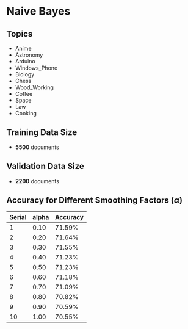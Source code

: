 # Naive Bayes

## Topics
- Anime
- Astronomy
- Arduino
- Windows_Phone
- Biology
- Chess
- Wood_Working
- Coffee
- Space
- Law
- Cooking

## Training Data Size
- **5500** documents

## Validation Data Size
- **2200** documents

## Accuracy for Different Smoothing Factors ($\alpha$)

| Serial | alpha | Accuracy |
| --- | --- | --- |
| 1 | 0.10 | 71.59% |
| 2 | 0.20 | 71.64% |
| 3 | 0.30 | 71.55% |
| 4 | 0.40 | 71.23% |
| 5 | 0.50 | 71.23% |
| 6 | 0.60 | 71.18% |
| 7 | 0.70 | 71.09% |
| 8 | 0.80 | 70.82% |
| 9 | 0.90 | 70.59% |
| 10 | 1.00 | 70.55% |

